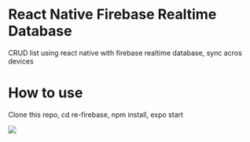 # React Native Firebase Realtime Database
CRUD list using react native with firebase realtime database, sync acros devices

# How to use
Clone this repo, cd re-firebase, npm install, expo start

![](https://raw.githubusercontent.com/asifsha/rn-firebase/master/demo/firebase.gif)


